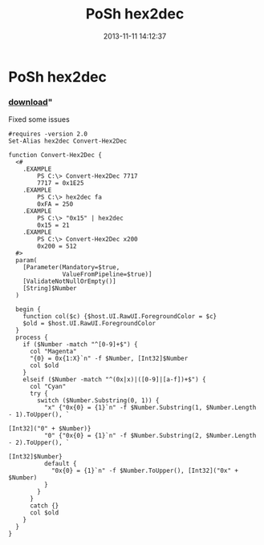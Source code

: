 ﻿---
pid:            4600
parent:         0
children:       
poster:         greg zakharov
title:          PoSh hex2dec
date:           2013-11-11 14:12:37
format:         posh
---

# PoSh hex2dec

### [download](4600.ps1)"

Fixed some issues

```posh
#requires -version 2.0
Set-Alias hex2dec Convert-Hex2Dec

function Convert-Hex2Dec {
  <#
    .EXAMPLE
        PS C:\> Convert-Hex2Dec 7717
        7717 = 0x1E25
    .EXAMPLE
        PS C:\> hex2dec fa
        0xFA = 250
    .EXAMPLE
        PS C:\> "0x15" | hex2dec
        0x15 = 21
    .EXAMPLE
        PS C:\> Convert-Hex2Dec x200
        0x200 = 512
  #>
  param(
    [Parameter(Mandatory=$true,
               ValueFromPipeline=$true)]
    [ValidateNotNullOrEmpty()]
    [String]$Number
  )

  begin {
    function col($c) {$host.UI.RawUI.ForegroundColor = $c}
    $old = $host.UI.RawUI.ForegroundColor
  } 
  process {
    if ($Number -match "^[0-9]+$") {
      col "Magenta"
      "{0} = 0x{1:X}`n" -f $Number, [Int32]$Number
      col $old
    }
    elseif ($Number -match "^(0x|x)|([0-9]|[a-f])+$") {
      col "Cyan"
      try {
        switch ($Number.Substring(0, 1)) {
          "x" {"0x{0} = {1}`n" -f $Number.Substring(1, $Number.Length - 1).ToUpper(), `
                                                                [Int32]("0" + $Number)}
          "0" {"0x{0} = {1}`n" -f $Number.Substring(2, $Number.Length - 2).ToUpper(), `
                                                                        [Int32]$Number}
          default {
            "0x{0} = {1}`n" -f $Number.ToUpper(), [Int32]("0x" + $Number)
          }
        }
      }
      catch {}
      col $old
    }
  }
}
```
